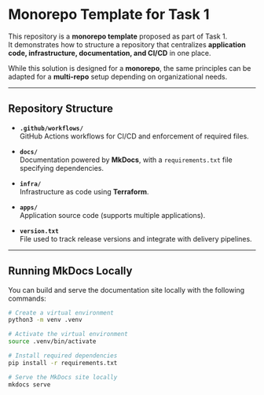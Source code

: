 # Monorepo Template for Task 1

This repository is a **monorepo template** proposed as part of Task 1.  
It demonstrates how to structure a repository that centralizes **application code, infrastructure, documentation, and CI/CD** in one place.  

While this solution is designed for a **monorepo**, the same principles can be adapted for a **multi-repo** setup depending on organizational needs.

---

## Repository Structure

- **`.github/workflows/`**  
  GitHub Actions workflows for CI/CD and enforcement of required files.

- **`docs/`**  
  Documentation powered by **MkDocs**, with a `requirements.txt` file specifying dependencies.

- **`infra/`**  
  Infrastructure as code using **Terraform**.

- **`apps/`**  
  Application source code (supports multiple applications).

- **`version.txt`**  
  File used to track release versions and integrate with delivery pipelines.

---

## Running MkDocs Locally

You can build and serve the documentation site locally with the following commands:

```bash
# Create a virtual environment
python3 -m venv .venv

# Activate the virtual environment
source .venv/bin/activate

# Install required dependencies
pip install -r requirements.txt

# Serve the MkDocs site locally
mkdocs serve

